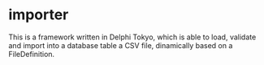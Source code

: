 # importer
This is a framework written in Delphi Tokyo, which is able to load,
validate and import into a database table a CSV file, dinamically
based on a FileDefinition.
